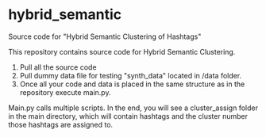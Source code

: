 # hybrid_semantic
Source code for "Hybrid Semantic Clustering of Hashtags"


This repository contains source code for Hybrid Semantic Clustering. 

1. Pull all the source code
2. Pull dummy data file for testing "synth_data" located in /data folder. 
3. Once all your code and data is placed in the same structure as in the repository execute main.py.

Main.py calls multiple scripts. In the end, you will see a cluster_assign folder in the main directory, which will contain hashtags and the cluster number those hashtags are assigned to. 
